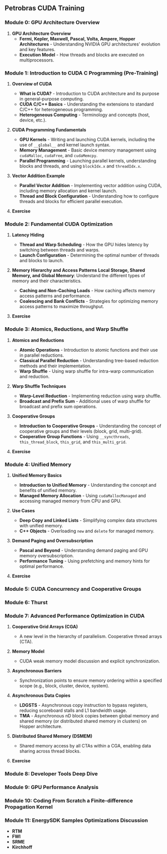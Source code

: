 ## Petrobras CUDA Training

### **Module 0: GPU Architecture Overview**
1. **GPU Architecture Overview**
   - **Fermi, Kepler, Maxwell, Pascal, Volta, Ampere, Hopper Architectures** - Understanding NVIDIA GPU architectures' evolution and key features.
   - **Execution Model** - How threads and blocks are executed on multiprocessors.
     
### **Module 1: Introduction to CUDA C Programming (Pre-Training)**
1. **Overview of CUDA**
   - **What is CUDA?** - Introduction to CUDA architecture and its purpose in general-purpose computing.
   - **CUDA C/C++ Basics** - Understanding the extensions to standard C/C++ for heterogeneous programming.
   - **Heterogeneous Computing** - Terminology and concepts (host, device, etc.).

2. **CUDA Programming Fundamentals**
   - **GPU Kernels** - Writing and launching CUDA kernels, including the use of `__global__` and kernel launch syntax.
   - **Memory Management** - Basic device memory management using `cudaMalloc`, `cudaFree`, and `cudaMemcpy`.
   - **Parallel Programming** - Launching parallel kernels, understanding blocks and threads, and using `blockIdx.x` and `threadIdx.x`.

3. **Vector Addition Example**
   - **Parallel Vector Addition** - Implementing vector addition using CUDA, including memory allocation and kernel launch.
   - **Thread and Block Configuration** - Understanding how to configure threads and blocks for efficient parallel execution.

4. **Exercise**

### **Module 2: Fundamental CUDA Optimization**

1. **Latency Hiding**
   - **Thread and Warp Scheduling** - How the GPU hides latency by switching between threads and warps.
   - **Launch Configuration** - Determining the optimal number of threads and blocks to launch.

2. **Memory Hierarchy and Access Patterns**
   **Local Storage, Shared Memory, and Global Memory**: Understand the different types of memory and their characteristics.
   - **Caching and Non-Caching Loads** - How caching affects memory access patterns and performance.
   - **Coalescing and Bank Conflicts** - Strategies for optimizing memory access patterns to maximize throughput.

3. **Exercise**   
   
### **Module 3: Atomics, Reductions, and Warp Shuffle**
1. **Atomics and Reductions**
   - **Atomic Operations** - Introduction to atomic functions and their use in parallel reductions.
   - **Classical Parallel Reduction** - Understanding tree-based reduction methods and their implementation.
   - **Warp Shuffle** - Using warp shuffle for intra-warp communication and reduction.

2. **Warp Shuffle Techniques**
   - **Warp-Level Reduction** - Implementing reduction using warp shuffle.
   - **Broadcast and Prefix Sum** - Additional uses of warp shuffle for broadcast and prefix sum operations.

3. **Cooperative Groups**
   - **Introduction to Cooperative Groups** - Understanding the concept of cooperative groups and their levels (block, grid, multi-grid).
   - **Cooperative Group Functions** - Using `__syncthreads`, `this_thread_block`, `this_grid`, and `this_multi_grid`.

4. **Exercise**

### **Module 4: Unified Memory**
1. **Unified Memory Basics**
   - **Introduction to Unified Memory** - Understanding the concept and benefits of unified memory.
   - **Managed Memory Allocation** - Using `cudaMallocManaged` and accessing managed memory from CPU and GPU.

2. **Use Cases**
   - **Deep Copy and Linked Lists** - Simplifying complex data structures with unified memory.
   - **C++ Objects** - Overloading `new` and `delete` for managed memory.

3. **Demand Paging and Oversubscription**
   - **Pascal and Beyond** - Understanding demand paging and GPU memory oversubscription.
   - **Performance Tuning** - Using prefetching and memory hints for optimal performance.

4. **Exercise**
   
### **Module 5: CUDA Concurrency and Cooperative Groups**

### **Module 6: Thurst**

### **Module 7: Advanced Performance Optimization in CUDA**
1. **Cooperative Grid Arrays (CGA)**
   - A new level in the hierarchy of parallelism. Cooperative thread arrays (CTA).

3. **Memory Model**
   - CUDA weak memory model discussion and explicit synchronization.
     
5. **Asynchronous Barriers**
   - Synchronization points to ensure memory ordering within a specified scope (e.g., block, cluster, device, system).
     
7. **Asynchronous Data Copies**
   - **LDGSTS** - Asynchronous copy instruction to bypass registers, reducing scoreboard stalls and L1 bandwidth usage.
   - **TMA** - Asynchronous nD block copies between global memory and shared memory (or distributed shared memory in clusters) on Hopper architecture.
     
9. **Distributed Shared Memory (DSMEM)**
   - Shared memory access by all CTAs within a CGA, enabling data sharing across thread blocks.
      
10. **Exercise**

### **Module 8: Developer Tools Deep Dive**

### **Module 9: GPU Performance Analysis**

### **Module 10: Coding From Scratch a Finite-difference Propagation Kernel**

### **Module 11: EnergySDK Samples Optimizations Discussion**
   - **RTM**
   - **FWI**
   - **SRME**
   - **Kirchhoff**
